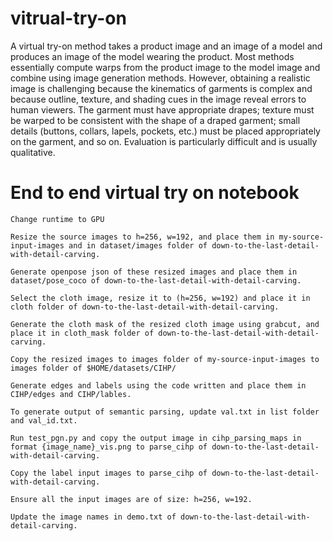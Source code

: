 # vitrual-try-on

A virtual try-on method takes a product image and an image of a model and produces an image of the model wearing the product. Most methods essentially compute warps from the product image to the model image and combine using image generation methods. However, obtaining a realistic image is challenging because the kinematics of garments is complex and because outline, texture, and shading cues in the image reveal errors to human viewers. The garment must have appropriate drapes; texture must be warped to be consistent with the shape of a draped garment; small details (buttons, collars, lapels, pockets, etc.) must be placed appropriately on the garment, and so on. Evaluation is particularly difficult and is usually qualitative.

# End to end virtual try on notebook


    Change runtime to GPU

    Resize the source images to h=256, w=192, and place them in my-source-input-images and in dataset/images folder of down-to-the-last-detail-with-detail-carving.

    Generate openpose json of these resized images and place them in dataset/pose_coco of down-to-the-last-detail-with-detail-carving.

    Select the cloth image, resize it to (h=256, w=192) and place it in cloth folder of down-to-the-last-detail-with-detail-carving.

    Generate the cloth mask of the resized cloth image using grabcut, and place it in cloth_mask folder of down-to-the-last-detail-with-detail-carving.

    Copy the resized images to images folder of my-source-input-images to images folder of $HOME/datasets/CIHP/

    Generate edges and labels using the code written and place them in CIHP/edges and CIHP/lables.

    To generate output of semantic parsing, update val.txt in list folder and val_id.txt.

    Run test_pgn.py and copy the output image in cihp_parsing_maps in format {image_name}_vis.png to parse_cihp of down-to-the-last-detail-with-detail-carving.

    Copy the label input images to parse_cihp of down-to-the-last-detail-with-detail-carving.

    Ensure all the input images are of size: h=256, w=192.

    Update the image names in demo.txt of down-to-the-last-detail-with-detail-carving.
